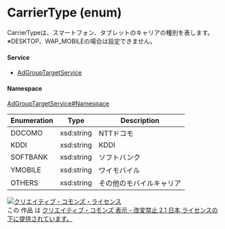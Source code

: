 

# CarrierType (enum)

CarrierTypeは、スマートフォン、タブレットのキャリアの種別を表します。
※DESKTOP、WAP_MOBILEの場合は設定できません。

#### Service

+ [AdGroupTargetService](../../services/AdGroupTargetService.md)

#### Namespace

[AdGroupTargetService#Namespace](../../services/AdGroupTargetService.md#namespace)

| Enumeration  |       Type       |          Description          |
| ------------ | ---------------- | ----------------------------- |
| DOCOMO | xsd:string | NTTドコモ |
| KDDI | xsd:string | KDDI |
| SOFTBANK | xsd:string | ソフトバンク |
| YMOBILE | xsd:string | ワイモバイル |
| OTHERS | xsd:string | その他のモバイルキャリア |

<a rel="license" href="http://creativecommons.org/licenses/by-nd/2.1/jp/"><img alt="クリエイティブ・コモンズ・ライセンス" style="border-width:0" src="https://i.creativecommons.org/l/by-nd/2.1/jp/88x31.png" /></a><br />この 作品 は <a rel="license" href="http://creativecommons.org/licenses/by-nd/2.1/jp/">クリエイティブ・コモンズ 表示 - 改変禁止 2.1 日本 ライセンスの下に提供されています。</a>
